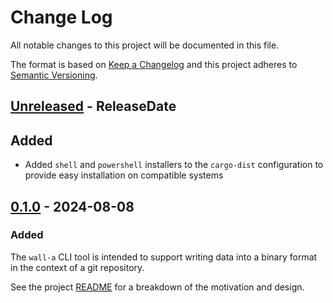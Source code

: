 # Change Log

All notable changes to this project will be documented in this file.

The format is based on [Keep a Changelog](http://keepachangelog.com/)
and this project adheres to [Semantic Versioning](http://semver.org/).

<!-- next-header -->

## [Unreleased] - ReleaseDate

## Added

 - Added `shell` and `powershell` installers to the `cargo-dist` configuration to provide easy
   installation on compatible systems

## [0.1.0] - 2024-08-08

### Added

The `wall-a` CLI tool is intended to support writing data into a binary format
in the context of a git repository.

See the project [README](https://github.com/declanvk/wall-a/blob/main/README.md)
for a breakdown of the motivation and design.

<!-- next-url -->
[Unreleased]: https://github.com/declanvk/wall-a/compare/v0.1.0...HEAD
[0.1.0]: https://github.com/declanvk/wall-a/compare/7c0ddf9fe8087f5dd530d9a3e5e3a1bd492cff34...v0.1.0

